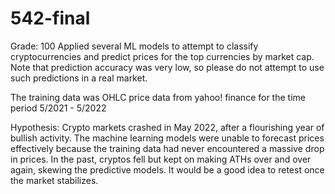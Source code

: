 # 542-final
Grade: 100
Applied several ML models to attempt to classify cryptocurrencies and predict prices for the top currencies by market cap. Note that prediction accuracy was very low, so please do not attempt to use such predictions in a real market.

The training data was OHLC price data from yahoo! finance for the time period 5/2021 - 5/2022

Hypothesis: Crypto markets crashed in May 2022, after a flourishing year of bullish activity. The machine learning models were unable to forecast prices effectively because the training data had never encountered a massive drop in prices. In the past, cryptos fell but kept on making ATHs over and over again, skewing the predictive models. It would be a good idea to retest once the market stabilizes.
